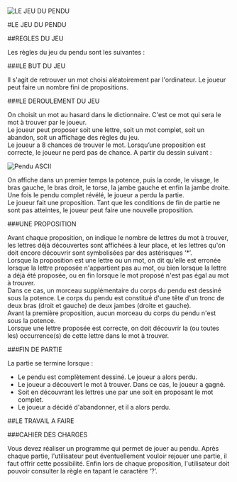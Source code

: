 ![](http://activitesbebes.com/wp-content/uploads/2014/03/pendu.gif "LE JEU DU PENDU")

#LE JEU DU PENDU   

##REGLES DU JEU  

Les règles du jeu du pendu sont les suivantes :  

###LE BUT DU JEU  

Il s'agit de retrouver un mot choisi aléatoirement par l'ordinateur. Le joueur peut faire un nombre fini de propositions.  

###LE DEROULEMENT DU JEU  

On choisit un mot au hasard dans le dictionnaire. C'est ce mot qui sera le mot à trouver par le joueur.  
Le joueur peut proposer soit une lettre, soit un mot complet,  soit un abandon,  soit un affichage des règles du jeu.  
Le joueur a 8 chances de trouver le mot. Lorsqu’une proposition est correcte, le joueur ne perd pas de chance. A partir du dessin suivant :

![Pendu ASCII](http://i.imgur.com/ZviFNrT.png "LE JEU DU PENDU")


On affiche dans un premier temps la potence, puis la corde, le visage, le bras gauche, le bras droit, le torse, la jambe gauche et enfin la jambe droite. Une fois le pendu complet révélé, le joueur a perdu la partie.  
Le joueur fait une proposition. Tant que les conditions de  fin de partie ne sont pas atteintes, le joueur peut faire une nouvelle proposition.  

###UNE PROPOSITION    

Avant chaque proposition, on indique le nombre de lettres du mot à trouver, les lettres déjà découvertes sont affichées à leur place, et les lettres qu'on doit encore découvrir sont symbolisées par des astérisques ‘*’.  
Lorsque la proposition est une lettre ou un mot, on dit qu'elle est erronée lorsque la lettre proposée n'appartient pas au mot, ou bien lorsque la lettre a déjà été proposée,  ou en fin lorsque le mot proposé n'est pas égal au mot à trouver.  
Dans ce cas, un morceau supplémentaire du corps du pendu est dessiné sous la potence. Le corps du pendu est constitué d'une tête d'un tronc de deux bras (droit et gauche) de deux jambes (droite et gauche).  
Avant la première proposition, aucun morceau du corps du pendu n'est sous la potence.  
Lorsque une lettre proposée est correcte, on doit découvrir la (ou toutes les) occurrence(s) de cette lettre dans le mot à trouver.  

###FIN DE PARTIE  

La partie se termine lorsque :  

* Le pendu est complètement dessiné. Le joueur a alors perdu.  
* Le joueur a découvert le mot à trouver. Dans ce cas, le joueur a gagné.  
* Soit en découvrant les lettres une par une soit en proposant le mot complet.   
* Le joueur a décidé d'abandonner, et il a alors perdu.  

##LE TRAVAIL A FAIRE  

###CAHIER DES CHARGES  

Vous devez réaliser un programme qui permet de jouer au pendu. Après chaque partie, l'utilisateur peut éventuellement vouloir rejouer une partie, il faut offrir cette possibilité. 
Enfin lors de chaque proposition, l'utilisateur doit pouvoir consulter la règle en tapant le caractère ’?’.  
